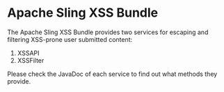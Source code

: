 Apache Sling XSS Bundle
====
The Apache Sling XSS Bundle provides two services for escaping and filtering XSS-prone user submitted content:

1. XSSAPI
2. XSSFilter

Please check the JavaDoc of each service to find out what methods they provide.

